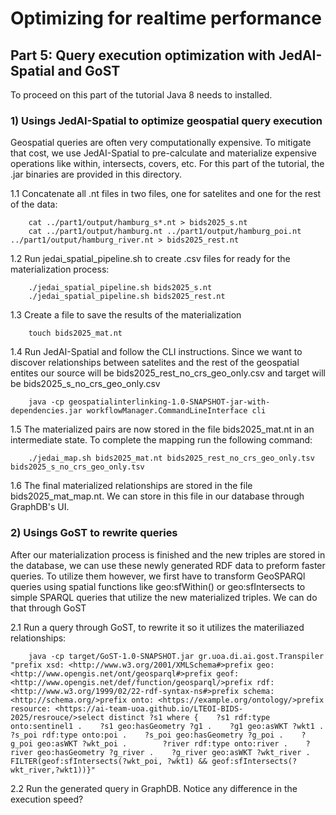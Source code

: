 # Optimizing for realtime performance

## Part 5: Query execution optimization with JedAI-Spatial and GoST

To proceed on this part of the tutorial Java 8 needs to installed.

### 1) Usings JedAI-Spatial to optimize geospatial query execution

Geospatial queries are often very computationally expensive. To mitigate that cost, we use JedAI-Spatial to pre-calculate and materialize expensive operations like within, intersects, covers, etc. For this part of the tutorial, the .jar binaries are provided in this directory.

1.1 Concatenate all .nt files in two files, one for satelites and one for the rest of the data:

        cat ../part1/output/hamburg_s*.nt > bids2025_s.nt
        cat ../part1/output/hamburg.nt ../part1/output/hamburg_poi.nt ../part1/output/hamburg_river.nt > bids2025_rest.nt

1.2 Run jedai_spatial_pipeline.sh to create .csv files for ready for the materialization process:

        ./jedai_spatial_pipeline.sh bids2025_s.nt
        ./jedai_spatial_pipeline.sh bids2025_rest.nt

1.3 Create a file to save the results of the materialization

        touch bids2025_mat.nt

1.4 Run JedAI-Spatial and follow the CLI instructions. Since we want to discover relationships between satelites and the rest of the geospatial entites our source will be bids2025_rest_no_crs_geo_only.csv and target will be bids2025_s_no_crs_geo_only.csv

        java -cp geospatialinterlinking-1.0-SNAPSHOT-jar-with-dependencies.jar workflowManager.CommandLineInterface cli

1.5 The materialized pairs are now stored in the file bids2025_mat.nt in an intermediate state. To complete the mapping run the following command:

        ./jedai_map.sh bids2025_mat.nt bids2025_rest_no_crs_geo_only.tsv bids2025_s_no_crs_geo_only.tsv

1.6 The final materialized relationships are stored in the file bids2025_mat_map.nt. We can store in this file in our database through GraphDB's UI.

### 2) Usings GoST to rewrite queries

After our materialization process is finished and the new triples are stored in the database, we can use these newly generated RDF data to preform faster queries. To utilize them however, we first have to transform GeoSPARQl queries using spatial functions like geo:sfWithin() or geo:sfIntersects to simple SPARQL queries that utilize the new materialized triples. We can do that through GoST

2.1 Run a query through GoST, to rewrite it so it utilizes the materiliazed relationships:

        java -cp target/GoST-1.0-SNAPSHOT.jar gr.uoa.di.ai.gost.Transpiler "prefix xsd: <http://www.w3.org/2001/XMLSchema#>prefix geo: <http://www.opengis.net/ont/geosparql#>prefix geof: <http://www.opengis.net/def/function/geosparql/>prefix rdf: <http://www.w3.org/1999/02/22-rdf-syntax-ns#>prefix schema: <http://schema.org/>prefix onto: <https://example.org/ontology/>prefix resource: <https://ai-team-uoa.github.io/LTEOI-BIDS-2025/resrouce/>select distinct ?s1 where {    ?s1 rdf:type onto:sentinel1 .    ?s1 geo:hasGeometry ?g1 .    ?g1 geo:asWKT ?wkt1 .        ?s_poi rdf:type onto:poi .    ?s_poi geo:hasGeometry ?g_poi .    ?g_poi geo:asWKT ?wkt_poi .        ?river rdf:type onto:river .    ?river geo:hasGeometry ?g_river .    ?g_river geo:asWKT ?wkt_river .        FILTER(geof:sfIntersects(?wkt_poi, ?wkt1) && geof:sfIntersects(?wkt_river,?wkt1))}"

2.2 Run the generated query in GraphDB. Notice any difference in the execution speed?